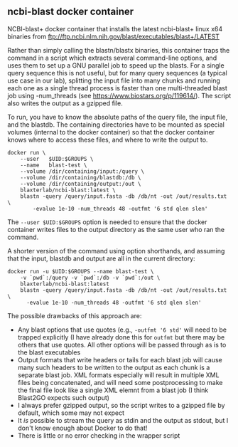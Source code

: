 ## ncbi-blast docker container

NCBI-blast+ docker container that installs the latest ncbi-blast+ linux x64 binaries from
ftp://ftp.ncbi.nlm.nih.gov/blast/executables/blast+/LATEST

Rather than simply calling the blastn/blastx binaries, this container traps the command in a script which extracts
several command-line options, and uses them to set up a GNU parallel job to speed up the blasts. For a single query sequence this is not useful, but for many query sequences (a typical use case in our lab), splitting the input file into many chunks and running each one as a single thread process is faster than one multi-threaded blast job using -num_threads (see https://www.biostars.org/p/119614/). The script also writes the output as a gzipped file.

To run, you have to know the absolute paths of the query file, the input file, and the blastdb. The containing directories have to be mounted as special volumes (internal to the docker container) so that the docker container knows where to access these files, and where to write the output to.

```
docker run \
    --user   $UID:$GROUPS \
    --name   blast-test \
    --volume /dir/containing/input:/query \
    --volume /dir/containing/blastdb:/db \
    --volume /dir/containing/output:/out \
    blaxterlab/ncbi-blast:latest \
    blastn -query /query/input.fasta -db /db/nt -out /out/results.txt \
        -evalue 1e-10 -num_threads 48 -outfmt '6 std qlen slen'
```

The `--user $UID:$GROUPS` option is needed to ensure that the docker container writes files to the output directory as the same user who ran the command.

A shorter version of the command using option shorthands, and assuming that the input, blastdb and output are all in the current directory:

```
docker run -u $UID:$GROUPS --name blast-test \
    -v `pwd`:/query -v `pwd`:/db -v `pwd`:/out \
    blaxterlab/ncbi-blast:latest
    blastn -query /query/input.fasta -db /db/nt -out /out/results.txt \
      -evalue 1e-10 -num_threads 48 -outfmt '6 std qlen slen' 
```

The possible drawbacks of this approach are:
- Any blast options that use quotes (e.g., `-outfmt '6 std'` will need to be trapped explicitly (I have already done this for `outfmt` but there may be others that use quotes. All other options will be passed through as is to the blast executables
- Output formats that write headers or tails for each blast job will cause many such headers to be written to the output as each chunk is a separate blast job. XML formats especially will result in multiple XML files being concatenated, and will need some postprocessing to make the final file look like a single XML elemnt from a blast job (I think Blast2GO expects such output)
- I always prefer gzipped output, so the script writes to a gzipped file by default, which some may not expect
- It *is* possible to stream the query as stdin and the output as stdout, but I don't know enough about Docker to do that!
- There is little or no error checking in the wrapper script
